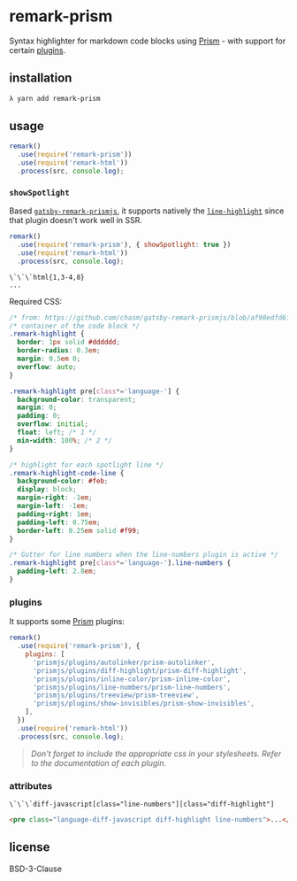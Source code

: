 # remark-prism

Syntax highlighter for markdown code blocks using [Prism](https://prismjs.com/) - with support for certain [plugins](https://prismjs.com/plugins/).

## installation

```bash
λ yarn add remark-prism
```

## usage

```js
remark()
  .use(require('remark-prism'))
  .use(require('remark-html'))
  .process(src, console.log);
```

### `showSpotlight`

Based [`gatsby-remark-prismjs`](https://github.com/gatsbyjs/gatsby/tree/master/packages/gatsby-remark-prismjs), it supports natively the [`line-highlight`](https://prismjs.com/plugins/line-highlight/) since that plugin doesn't work well in SSR.

```js
remark()
  .use(require('remark-prism'), { showSpotlight: true })
  .use(require('remark-html'))
  .process(src, console.log);
```

```
\`\`\`html{1,3-4,8}
...
```

Required CSS:

```css
/* from: https://github.com/chasm/gatsby-remark-prismjs/blob/af90edfd6f378a7ffd8d70e50a540077795e5c2c/README.md#L83-L110 */
/* container of the code block */
.remark-highlight {
  border: 1px solid #dddddd;
  border-radius: 0.3em;
  margin: 0.5em 0;
  overflow: auto;
}

.remark-highlight pre[class*='language-'] {
  background-color: transparent;
  margin: 0;
  padding: 0;
  overflow: initial;
  float: left; /* 1 */
  min-width: 100%; /* 2 */
}

/* highlight for each spotlight line */
.remark-highlight-code-line {
  background-color: #feb;
  display: block;
  margin-right: -1em;
  margin-left: -1em;
  padding-right: 1em;
  padding-left: 0.75em;
  border-left: 0.25em solid #f99;
}

/* Gutter for line numbers when the line-numbers plugin is active */
.remark-highlight pre[class*='language-'].line-numbers {
  padding-left: 2.8em;
}
```

### plugins

It supports some [Prism](https://prismjs.com/) plugins:

```js
remark()
  .use(require('remark-prism'), {
    plugins: [
      'prismjs/plugins/autolinker/prism-autolinker',
      'prismjs/plugins/diff-highlight/prism-diff-highlight',
      'prismjs/plugins/inline-color/prism-inline-color',
      'prismjs/plugins/line-numbers/prism-line-numbers',
      'prismjs/plugins/treeview/prism-treeview',
      'prismjs/plugins/show-invisibles/prism-show-invisibles',
    ],
  })
  .use(require('remark-html'))
  .process(src, console.log);
```

> _Don't forget to include the appropriate css in your stylesheets. Refer to the documentation of each plugin._

### attributes

```
\`\`\`diff-javascript[class="line-numbers"][class="diff-highlight"]
```

```html
<pre class="language-diff-javascript diff-highlight line-numbers">...</pre>
```

## license

BSD-3-Clause
